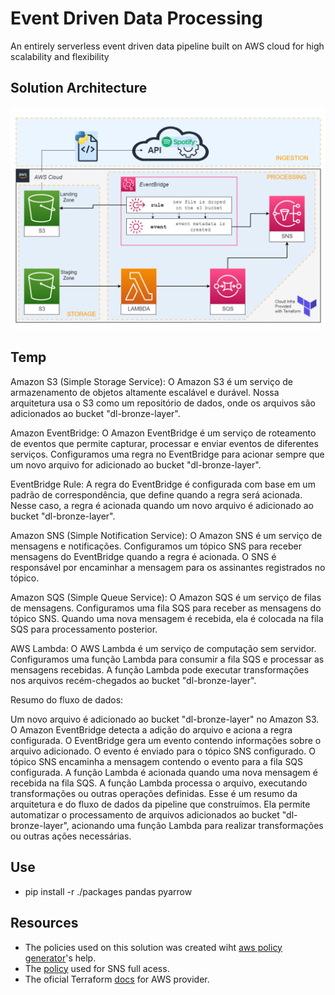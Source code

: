 # Event Driven Data Processing
An entirely serverless event driven data pipeline built on AWS cloud for high scalability and flexibility

## Solution Architecture
<p align="left">
  <img src="https://raw.githubusercontent.com/gabriel-barata/images/master/event-driven-data-pipeline/diagram.drawio.png" alt="Texto Alternativo" width="720">
</p>

## Temp

Amazon S3 (Simple Storage Service):
O Amazon S3 é um serviço de armazenamento de objetos altamente escalável e durável. Nossa arquitetura usa o S3 como um repositório de dados, onde os arquivos são adicionados ao bucket "dl-bronze-layer".

Amazon EventBridge:
O Amazon EventBridge é um serviço de roteamento de eventos que permite capturar, processar e enviar eventos de diferentes serviços. Configuramos uma regra no EventBridge para acionar sempre que um novo arquivo for adicionado ao bucket "dl-bronze-layer".

EventBridge Rule:
A regra do EventBridge é configurada com base em um padrão de correspondência, que define quando a regra será acionada. Nesse caso, a regra é acionada quando um novo arquivo é adicionado ao bucket "dl-bronze-layer".

Amazon SNS (Simple Notification Service):
O Amazon SNS é um serviço de mensagens e notificações. Configuramos um tópico SNS para receber mensagens do EventBridge quando a regra é acionada. O SNS é responsável por encaminhar a mensagem para os assinantes registrados no tópico.

Amazon SQS (Simple Queue Service):
O Amazon SQS é um serviço de filas de mensagens. Configuramos uma fila SQS para receber as mensagens do tópico SNS. Quando uma nova mensagem é recebida, ela é colocada na fila SQS para processamento posterior.

AWS Lambda:
O AWS Lambda é um serviço de computação sem servidor. Configuramos uma função Lambda para consumir a fila SQS e processar as mensagens recebidas. A função Lambda pode executar transformações nos arquivos recém-chegados ao bucket "dl-bronze-layer".

Resumo do fluxo de dados:

Um novo arquivo é adicionado ao bucket "dl-bronze-layer" no Amazon S3.
O Amazon EventBridge detecta a adição do arquivo e aciona a regra configurada.
O EventBridge gera um evento contendo informações sobre o arquivo adicionado.
O evento é enviado para o tópico SNS configurado.
O tópico SNS encaminha a mensagem contendo o evento para a fila SQS configurada.
A função Lambda é acionada quando uma nova mensagem é recebida na fila SQS.
A função Lambda processa o arquivo, executando transformações ou outras operações definidas.
Esse é um resumo da arquitetura e do fluxo de dados da pipeline que construímos. Ela permite automatizar o processamento de arquivos adicionados ao bucket "dl-bronze-layer", acionando uma função Lambda para realizar transformações ou outras ações necessárias.

## Use

+ pip install -r ./packages pandas pyarrow

## Resources

+ The policies used on this solution was created wiht [aws policy generator](https://awspolicygen.s3.amazonaws.com/policygen.html)'s help.
+ The [policy](https://docs.aws.amazon.com/pt_br/aws-managed-policy/latest/reference/AmazonSNSFullAccess.html) used for SNS full acess.
+ The oficial Terraform [docs](https://registry.terraform.io/providers/hashicorp/aws/latest/docs) for AWS provider.
